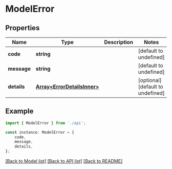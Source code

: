 # ModelError


## Properties

Name | Type | Description | Notes
------------ | ------------- | ------------- | -------------
**code** | **string** |  | [default to undefined]
**message** | **string** |  | [default to undefined]
**details** | [**Array&lt;ErrorDetailsInner&gt;**](ErrorDetailsInner.md) |  | [optional] [default to undefined]

## Example

```typescript
import { ModelError } from './api';

const instance: ModelError = {
    code,
    message,
    details,
};
```

[[Back to Model list]](../README.md#documentation-for-models) [[Back to API list]](../README.md#documentation-for-api-endpoints) [[Back to README]](../README.md)
